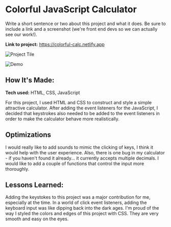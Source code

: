 # Colorful JavaScript Calculator
Write a short sentence or two about this project and what it does. Be sure to include a link and a screenshot (we're front end devs so we can actually see our work!).

**Link to project:** https://colorful-calc.netlify.app

![Project Tile](https://danaarroway.com/images/project-tiles/javascript%20calculator.png)

![Demo](https://colorful-calc.netlify.app/javascript-calc.gif)

## How It's Made:

**Tech used:** HTML, CSS, JavaScript

For this project, I used HTML and CSS to construct and style a simple attractive calculator. After adding the event listeners for the JavaScript, I decided that keystrokes also needed to be added to the event listeners in order to make the calculator behave more realistically.

## Optimizations

I would really like to add sounds to mimic the clicking of keys, I think it would help with the user experience. Also, there is one bug in my calculator - if you haven't found it already... it currently accepts multiple decimals. I would like to add a couple of functions that control the input more thoroughly.

## Lessons Learned:

Adding the keystokes to this project was a major contribution for me, especially at the time. In a world of click event listeners, adding the keyboard input was like dipping back into the dark ages. I'm proud of the way I styled the colors and edges of this project with CSS. They are very smooth and easy on the eyes.
